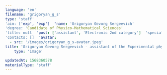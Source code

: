 ```yaml
---
language: 'en'
filename: 'grigoryan_g_s'
type: 'staff'
'aim: ['exp', 'exp']  'name: 'Grigoryan Gevorg Sergeevich'
'degree: 'Candidate of Physico-Mathematical Sciences'
'title: null  'post: ['assistant', 'Electronic 2nd category']  'speciality: '(01.04.07) Condensed matter physics'
'contacts: []  'avatar:
  - src: '/images/grigoryan_g_s-avatar.jpeg'
title: 'Grigoryan Gevorg Sergeevich - assistant of the Experimental physics Department'
    type: 'image'

updatedAt: 1568360578
materialType: 'staff'
---
```


